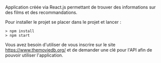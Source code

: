 Application créée via React.js permettant de trouver des informations sur des films et des recommandations.

Pour installer le projet se placer dans le projet et lancer : 

```
> npm install
> npm start
```

Vous avez besoin d'utiliser de vous inscrire sur le site https://www.themoviedb.org/ et de demander une clé pour l'API afin de pouvoir utiliser l'application.
